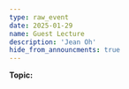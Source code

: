 ```yaml
---
type: raw_event
date: 2025-01-29
name: Guest Lecture
description: 'Jean Oh'
hide_from_announcments: true
---
```

**Topic:** 